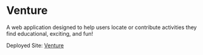 # Venture
A web application designed to help users locate or contribute activities they find educational, exciting, and fun!

Deployed Site:
[Venture](https://ad-venture.herokuapp.com/)
